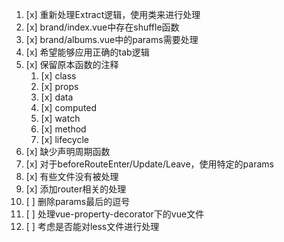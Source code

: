 1. [x] 重新处理Extract逻辑，使用类来进行处理
2. [x] brand/index.vue中存在shuffle函数
3. [x] brand/albums.vue中的params需要处理
4. [x] 希望能够应用正确的tab逻辑
5. [x] 保留原本函数的注释
   1. [x] class
   2. [x] props
   3. [x] data
   4. [x] computed
   5. [x] watch
   6. [x] method
   7. [x] lifecycle
6. [x] 缺少声明周期函数
7. [x] 对于beforeRouteEnter/Update/Leave，使用特定的params
8. [x] 有些文件没有被处理
9. [x] 添加router相关的处理
10. [ ] 删除params最后的逗号
11. [ ] 处理vue-property-decorator下的vue文件
12. [ ] 考虑是否能对less文件进行处理